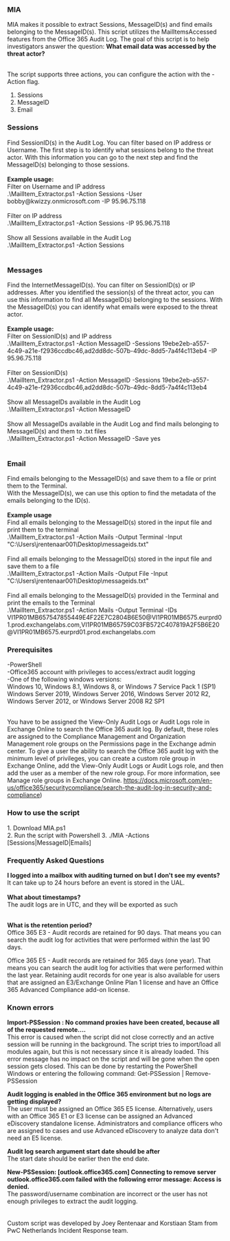 <h3>MIA</h3>
MIA makes it possible to extract Sessions, MessageID(s) and find emails belonging to the MessageID(s). This script utilizes the MailItemsAccessed features from the Office 365 Audit Log.
The goal of this script is to help investigators answer the question: <b>What email data was accessed by the threat actor?</b><br><br>

The script supports three actions, you can configure the action with the -Action flag.
  1. Sessions
  2. MessageID
  3. Email
  
<h3>Sessions</h3>
Find SessionID(s) in the Audit Log. You can filter based on IP address or Username.
The first step is to identify what sessions belong to the threat actor. With this information you can go to the next step and find the MessageID(s) belonging to those sessions.<br><br>
<b>Example usage:</b><br>
Filter on Username and IP address<br>
.\MailItem_Extractor.ps1 -Action Sessions -User bobby@kwizzy.onmicrosoft.com -IP 95.96.75.118<br><br>
Filter on IP address<br>
.\MailItem_Extractor.ps1 -Action Sessions -IP 95.96.75.118<br><br>
Show all Sessions available in the Audit Log<br>
.\MailItem_Extractor.ps1 -Action Sessions<br><br>

<h3>Messages</h3>
Find the InternetMessageID(s). You can filter on SessionID(s) or IP addresses. 
After you identified the session(s) of the threat actor, you can use this information to find all MessageID(s) belonging to the sessions.
With the MessageID(s) you can identify what emails were exposed to the threat actor.<br><br>
<b>Example usage:</b><br>
Filter on SessionID(s) and IP address<br>
.\MailItem_Extractor.ps1 -Action MessageID -Sessions 19ebe2eb-a557-4c49-a21e-f2936ccdbc46,ad2dd8dc-507b-49dc-8dd5-7a4f4c113eb4 -IP 95.96.75.118<br><br>
Filter on SessionID(s)<br>
.\MailItem_Extractor.ps1 -Action MessageID -Sessions 19ebe2eb-a557-4c49-a21e-f2936ccdbc46,ad2dd8dc-507b-49dc-8dd5-7a4f4c113eb4<br><br>
Show all MessageIDs available in the Audit Log<br>
.\MailItem_Extractor.ps1 -Action MessageID<br><br>
Show all MessageIDs available in the Audit Log and find mails belonging to MessageID(s) and them to .txt files <br>
.\MailItem_Extractor.ps1 -Action MessageID -Save yes<br><br>

<h3>Email</h3>
Find emails belonging to the MessageID(s) and save them to a file or print them to the Terminal.<br>
With the MessageID(s), we can use this option to find the metadata of the emails belonging to the ID(s).<br><br>
<b>Example usage</b><br>
Find all emails belonging to the MessageID(s) stored in the input file and print them to the terminal<br>
.\MailItem_Extractor.ps1 -Action Mails -Output Terminal -Input "C:\Users\jrentenaar001\Desktop\messageids.txt"<br><br>
Find all emails belonging to the MessageID(s) stored in the input file and save them to a file<br>
.\MailItem_Extractor.ps1 -Action Mails -Output File -Input "C:\Users\jrentenaar001\Desktop\messageids.txt"<br><br>
Find all emails belonging to the MessageID(s) provided in the Terminal and print the emails to the Terminal<br>
.\MailItem_Extractor.ps1 -Action Mails -Output Terminal -IDs VI1PR01MB657547855449E4F22E7C2804B6E50@VI1PR01MB6575.eurprd01.prod.exchangelabs.com,VI1PR01MB65759C03FB572C407819A2F5B6E20@VI1PR01MB6575.eurprd01.prod.exchangelabs.com

<h3>Prerequisites</h3>
	-PowerShell<br>
	-Office365 account with privileges to access/extract audit logging<br>
	-One of the following windows versions:<br> 
Windows 10, Windows 8.1, Windows 8, or Windows 7 Service Pack 1 (SP1)<br>
Windows Server 2019, Windows Server 2016, Windows Server 2012 R2, Windows Server 2012, or Windows Server 2008 R2 SP1<br>
<br>

You have to be assigned the View-Only Audit Logs or Audit Logs role in Exchange Online to search the Office 365 audit log.
By default, these roles are assigned to the Compliance Management and Organization Management role groups on the Permissions page in the Exchange admin center. To give a user the ability to search the Office 365 audit log with the minimum level of privileges, you can create a custom role group in Exchange Online, add the View-Only Audit Logs or Audit Logs role, and then add the user as a member of the new role group. For more information, see Manage role groups in Exchange Online.
https://docs.microsoft.com/en-us/office365/securitycompliance/search-the-audit-log-in-security-and-compliance)<br>

<h3>How to use the script</h3>
1.	Download MIA.ps1<br>
2.	Run the script with Powershell
3. ./MIA -Actions [Sessions|MessageID|Emails]

<h3>Frequently Asked Questions</h3>
<b>I logged into a mailbox with auditing turned on but I don't see my events?</b><br>
It can take up to 24 hours before an event is stored in the UAL.
<br>
<br>
<b>What about timestamps?</b><br>
The audit logs are in UTC, and they will be exported as such<br>
<br>

<b>What is the retention period?</b><br>
Office 365 E3 - Audit records are retained for 90 days. That means you can search the audit log for activities that were performed within the last 90 days.

Office 365 E5 - Audit records are retained for 365 days (one year). That means you can search the audit log for activities that were performed within the last year. Retaining audit records for one year is also available for users that are assigned an E3/Exchange Online Plan 1 license and have an Office 365 Advanced Compliance add-on license.
<br>

<h3>Known errors</h3>
<b>Import-PSSession : No command proxies have been created, because all of the requested remote....</b><br>
This error is caused when the script did not close correctly and an active session will be running in the background.
The script tries to import/load all modules again, but this is not necessary since it is already loaded. This error message has no impact on the script and will be gone when the open session gets closed. This can be done by restarting the PowerShell Windows or entering the following command: Get-PSSession | Remove-PSSession <br>

<b>Audit logging is enabled in the Office 365 environment but no logs are getting displayed?</b><br>
The user must be assigned an Office 365 E5 license. Alternatively, users with an Office 365 E1 or E3 license can be assigned an Advanced eDiscovery standalone license. Administrators and compliance officers who are assigned to cases and use Advanced eDiscovery to analyze data don't need an E5 license.<br>

<b>Audit log search argument start date should be after</b><br>
The start date should be earlier then the end date.

<b>New-PSSession: [outlook.office365.com] Connecting to remove server outlook.office365.com failed with the following error message: Access is denied.</b><br>
The password/username combination are incorrect or the user has not enough privileges to extract the audit logging.<br>
<br>
<br>
Custom script was developed by Joey Rentenaar and Korstiaan Stam from PwC Netherlands Incident Response team. <br>

